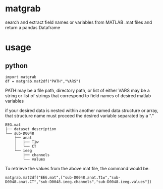 # matgrab
search and extract field names or variables from MATLAB .mat files and return a pandas Dataframe

# usage

## python
```
import matgrab
df = matgrab.mat2df("PATH","VARS")
```
PATH may be a file path, directory path, or list of either
VARS may be a string or list of strings that correspond to field names of desired matlab variables

if your desired data is nested within another named data structure or array, that structure name must proceed the desired variable separated by a "."
```
EEG.mat
├── dataset_description
└── sub-D0048
    ├── anat
    │   ├── T1w
    │   └── CT
    └── ieeg
        ├── channels
        └── values
```
To retrieve the values from the above mat file, the command would be:
```
matgrab.mat2df("EEG.mat",["sub-D0048.anat.T1w","sub-D0048.anat.CT","sub-D0048.ieeg.channels","sub-D0048.ieeg.values"])
```